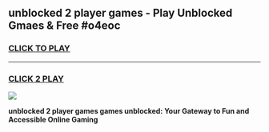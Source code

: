 
## unblocked 2 player games - Play Unblocked Gmaes & Free #o4eoc
<h3>
<a href="https://news.freeplayer.one?title=unblocked_2_player_games&ref=03M">CLICK TO PLAY</a></h3>
<hr>

<h3>
<a href="https://news.freeplayer.one?title=unblocked_2_player_games&ref=03M">CLICK 2 PLAY</a>
  
</h3>

<a href="https://news.freeplayer.one?title=unblocked_2_player_games&ref=03M"><img src="https://clearcache.store/games.png"></a>


**unblocked 2 player games games unblocked: Your Gateway to Fun and Accessible Online Gaming**
